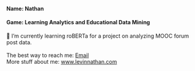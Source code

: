 #### Name: Nathan
#### Game: Learning Analytics and Educational Data Mining

🌱 I’m currently learning roBERTa for a project on analyzing MOOC forum post data. <br><br>
The best way to reach me: <a href = "mailto: nathanlevin123@gmail.com">Email </a> <br>
More stuff about me: www.levinnathan.com
<!--
**levinnat/levinnat** is a ✨ _special_ ✨ repository because its `README.md` (this file) appears on your GitHub profile.

Here are some ideas to get you started:

- 🔭 I’m currently working on ...
- 
- 👯 I’m looking to collaborate on ...
- 🤔 I’m looking for help with ...
- 💬 Ask me about ...
- 📫 How to reach me: ...
- 😄 Pronouns: ...
- ⚡ Fun fact: ...
-->
